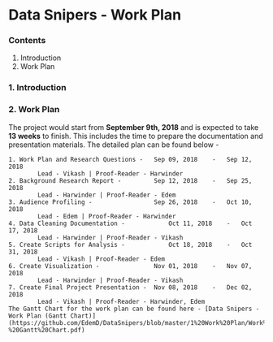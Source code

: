 # Data Snipers - Work Plan

### Contents
1. Introduction
2. Work Plan

### 1. Introduction

### 2. Work Plan
The project would start from **September 9th, 2018** and is expected to take **13 weeks** to finish. This includes the time to prepare the documentation and presentation materials. The detailed plan can be found below -

    1. Work Plan and Research Questions - 	Sep 09, 2018	-	Sep 12, 2018
            Lead - Vikash | Proof-Reader - Harwinder
    2. Background Research Report -			Sep 12, 2018	-	Sep 25, 2018
            Lead - Harwinder | Proof-Reader - Edem
    3. Audience Profiling -					Sep 26, 2018	-	Oct 10, 2018
            Lead - Edem | Proof-Reader - Harwinder
    4. Data Cleaning Documentation -			Oct 11, 2018	-	Oct 17, 2018
            Lead - Harwinder | Proof-Reader - Vikash
    5. Create Scripts for Analysis -			Oct 18, 2018	-	Oct 31, 2018
            Lead - Vikash | Proof-Reader - Edem
    6. Create Visualization -				Nov 01, 2018	-	Nov 07, 2018
            Lead - Harwinder | Proof-Reader - Vikash
    7. Create Final Project Presentation -	Nov 08, 2018	-	Dec 02, 2018
            Lead - Vikash | Proof-Reader - Harwinder, Edem
    The Gantt Chart for the work plan can be found here - [Data Snipers - Work Plan (Gantt Chart)](https://github.com/EdemD/DataSnipers/blob/master/1%20Work%20Plan/Work%20Plan%20-%20Gantt%20Chart.pdf)